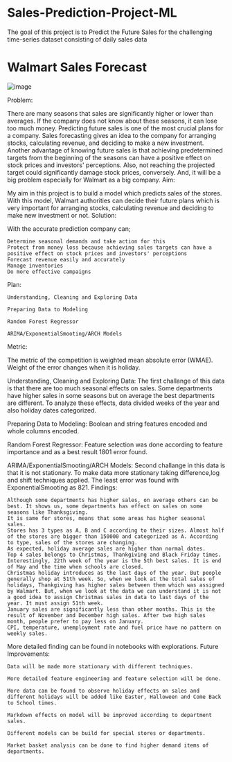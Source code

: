 # Sales-Prediction-Project-ML
The goal of this project is to Predict the Future Sales for the challenging time-series dataset consisting of daily sales data
# Walmart Sales Forecast

![image](https://user-images.githubusercontent.com/96569665/233454578-269ddd40-ab11-4125-a593-69d0bade7d0a.png)

Problem:

There are many seasons that sales are significantly higher or lower than averages. If the company does not know about these seasons, it can lose too much money. Predicting future sales is one of the most crucial plans for a company. Sales forecasting gives an idea to the company for arranging stocks, calculating revenue, and deciding to make a new investment. Another advantage of knowing future sales is that achieving predetermined targets from the beginning of the seasons can have a positive effect on stock prices and investors' perceptions. Also, not reaching the projected target could significantly damage stock prices, conversely. And, it will be a big problem especially for Walmart as a big company.
Aim:

My aim in this project is to build a model which predicts sales of the stores. With this model, Walmart authorities can decide their future plans which is very important for arranging stocks, calculating revenue and deciding to make new investment or not.
Solution:

With the accurate prediction company can;

    Determine seasonal demands and take action for this
    Protect from money loss because achieving sales targets can have a positive effect on stock prices and investors' perceptions
    Forecast revenue easily and accurately
    Manage inventories
    Do more effective campaigns

Plan:

    Understanding, Cleaning and Exploring Data

    Preparing Data to Modeling

    Random Forest Regressor

    ARIMA/ExponentialSmooting/ARCH Models

Metric:

The metric of the competition is weighted mean absolute error (WMAE). Weight of the error changes when it is holiday.

Understanding, Cleaning and Exploring Data: The first challange of this data is that there are too much seasonal effects on sales. Some departments have higher sales in some seasons but on average the best departments are different. To analyze these effects, data divided weeks of the year and also holiday dates categorized.

Preparing Data to Modeling: Boolean and string features encoded and whole columns encoded.

Random Forest Regressor: Feature selection was done according to feature importance and as a best result 1801 error found.

ARIMA/ExponentialSmooting/ARCH Models: Second challange in this data is that it is not stationary. To make data more stationary taking difference,log and shift techniques applied. The least error was found with ExponentialSmooting as 821.
Findings:

    Although some departments has higher sales, on average others can be best. It shows us, some departments has effect on sales on some seasons like Thanksgiving.
    It is same for stores, means that some areas has higher seasonal sales.
    Stores has 3 types as A, B and C according to their sizes. Almost half of the stores are bigger than 150000 and categorized as A. According to type, sales of the stores are changing.
    As expected, holiday average sales are higher than normal dates.
    Top 4 sales belongs to Christmas, Thankgiving and Black Friday times. Interestingly, 22th week of the year is the 5th best sales. It is end of May and the time when schools are closed.
    Christmas holiday introduces as the last days of the year. But people generally shop at 51th week. So, when we look at the total sales of holidays, Thankgiving has higher sales between them which was assigned by Walmart. But, when we look at the data we can understand it is not a good idea to assign Christmas sales in data to last days of the year. It must assign 51th week.
    January sales are significantly less than other months. This is the result of November and December high sales. After two high sales month, people prefer to pay less on January.
    CPI, temperature, unemployment rate and fuel price have no pattern on weekly sales.

More detailed finding can be found in notebooks with explorations.
Future Improvements:

    Data will be made more stationary with different techniques.

    More detailed feature engineering and feature selection will be done.

    More data can be found to observe holiday effects on sales and different holidays will be added like Easter, Halloween and Come Back to School times.

    Markdown effects on model will be improved according to department sales.

    Different models can be build for special stores or departments.

    Market basket analysis can be done to find higher demand items of departments.
